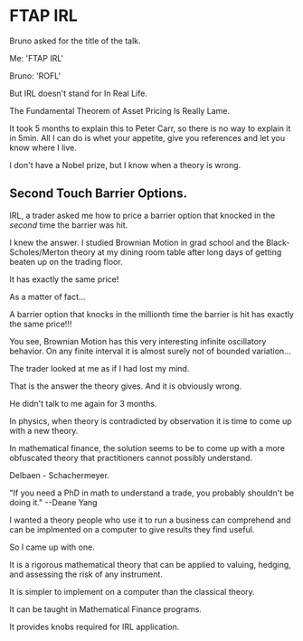 # FTAP IRL

Bruno asked for the title of the talk.

Me: 'FTAP IRL'

Bruno: 'ROFL'

But IRL doesn't stand for In Real Life.

The Fundamental Theorem of Asset Pricing Is Really Lame.

It took 5 months to explain this to Peter Carr, so there is no way to
explain it in 5min. All I can do is whet your appetite, give you
references and let you know where I live.

I don't have a Nobel prize, but I know when a theory is wrong.

## Second Touch Barrier Options.

IRL, a trader asked me how to price a barrier option that
knocked in the _second_ time the barrier was hit.

I knew the answer. I studied Brownian Motion in grad school
and the Black-Scholes/Merton theory at my dining room table
after long days of getting beaten up on the trading floor.

It has exactly the same price!

As a matter of fact...

A barrier option that knocks in the millionth time the barrier
is hit has exactly the same price!!!

You see, Brownian Motion has this very interesting infinite
oscillatory behavior.
On any finite interval it is almost surely not of bounded variation...

The trader looked at me as if I had lost my mind.

That is the answer the theory gives. And it is obviously wrong.

He didn't talk to me again for 3 months.

In physics, when theory is contradicted by observation it is time to
come up with a new theory.

In mathematical finance, the solution seems to be to come up with
a more obfuscated theory that practitioners cannot possibly understand.

Delbaen - Schachermeyer.

"If you need a PhD in math to understand a trade, you probably
shouldn't be doing it." --Deane Yang

I wanted a theory people who use it to run a business
can comprehend and can be implmented on a computer
to give results they find useful.

So I came up with one.

It is a rigorous mathematical theory that can be applied to
valuing, hedging, and assessing the risk of any instrument.

It is simpler to implement on a computer than the classical theory.

It can be taught in Mathematical Finance programs.

It provides knobs required for IRL application.

